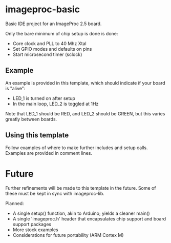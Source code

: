 imageproc-basic
===============

Basic IDE project for an ImageProc 2.5 board.

Only the bare minimum of chip setup is done is done:
- Core clock and PLL to 40 Mhz Xtal
- Set GPIO modes and defaults on pins
- Start microsecond timer (sclock)

Example
-------

An example is provided in this template, which should indicate if your board is "alive":
- LED_1 is turned on after setup
- In the main loop, LED_2 is toggled at 1Hz

Note that LED_1 should be RED, and LED_2 should be GREEN, but this varies greatly between boards.

Using this template
--------------------
Follow examples of where to make further includes and setup calls. Examples are provided in comment lines.

Future
======
Further refinements will be made to this template in the future. Some of these must be kept in sync with imageproc-lib.

Planned:
- A single setup() function, akin to Arduino; yields a cleaner main()
- A single 'imageproc.h' header that encapsulates chip support and board support packages
- More stock examples
- Considerations for future portability (ARM Cortex M)